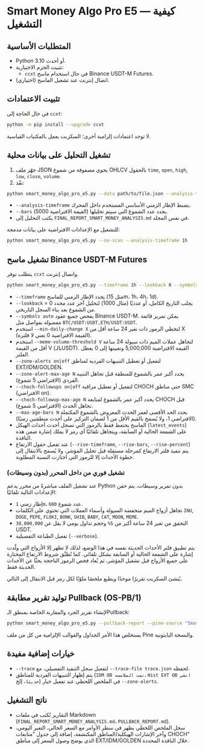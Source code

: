 # Smart Money Algo Pro E5 — كيفية التشغيل

## المتطلبات الأساسية
- Python 3.10 أو أحدث.
- تثبيت الحزم الاختيارية:
  - `ccxt` في حال استخدام ماسح Binance USDT-M Futures.
- اتصال إنترنت عند تشغيل الماسح (اختياري).

## تثبيت الاعتمادات
في حال الحاجة إلى `ccxt`:
```bash
python -m pip install --upgrade ccxt
```
لا توجد اعتمادات إلزامية أخرى؛ السكربت يعمل بالمكتبات القياسية.

## تشغيل التحليل على بيانات محلية
1. جهّز ملف JSON يحوي مصفوفة من شموع OHLCV بالحقول `time`, `open`, `high`, `low`, `close`, `volume`.
2. نفّذ:
```bash
python smart_money_algo_pro_e5.py --data path/to/file.json --analysis-timeframe 1h --bars 5000
```
- `--analysis-timeframe` يضبط الإطار الزمني الأساسي المستخدم داخل المحرك.
- `--bars` يحدد عدد الشموع التي سيتم تحليلها (القيمة الافتراضية 5000).
- يكتب التحليل إلى `FINAL_REPORT_SMART_MONEY_ANALYSIS.md` في نفس المجلد.

للتشغيل مع الإعدادات الافتراضية على بيانات مدمجة:
```bash
python smart_money_algo_pro_e5.py --no-scan --analysis-timeframe 1h
```

## تشغيل ماسح Binance USDT-M Futures
يتطلب توفر `ccxt` واتصال إنترنت.
```bash
python smart_money_algo_pro_e5.py --timeframe 1h --lookback 0 --symbols auto
```
- `--timeframe` يحدد الإطار الزمني للماسح (مثل 15m، 1h، 4h، 1d).
- `--lookback` = 0 يجلب التاريخ الكامل، أو عدديًا (مثال 1000) لتحليل آخر عدد محدد من الشموع بعد بناء السجل التاريخي.
- `--symbols auto` يفحص جميع عقود Binance USDT-M. يمكن تمرير قائمة مفصولة بفواصل مثل `BTC/USDT:USDT,ETH/USDT:USDT`.
- استخدم `--min-daily-change X` لتخطي الرموز ذات تغير 24 ساعة أقل من X (القيمة الافتراضية 0 تعني لا فلترة).
- استخدم `--meme-volume-threshold V` لتجاهل عملات الميم ذات سيولة 24 ساعة أقل من القيمة V (بالـUSDT). القيمة الافتراضية 5,000,000 وتعيينها إلى 0 يعطل الفلتر.
- `--zone-alerts on|off` لتفعيل أو تعطيل التنبيهات الفردية لمناطق EXT/IDM/GOLDEN.
- `--zone-alert-max-age N` يحدد أكبر عمر بالشموع للمنطقة قبل تجاهل التنبيه الفردي (الافتراضي 5 شموع).
- `--choch-followups on|off` لتفعيل أو تعطيل مراقبة CHOCH حتى مناطق SMC (الافتراضي on).
- `--choch-followup-max-age N` يحدد أكبر عمر بالشموع لمتابعة CHOCH قبل تجاهل الحدث (الافتراضي 5 شموع).
- `--max-age-bars N` يحدد الحد الأقصى لعمر الحدث المعروض بالشموع المكتملة (الافتراضي 1، ولا يُسمح بالقيم الأقل من 1 لضمان التركيز على أحدث منطقتين زمنيًا).
- الماسح يحتفظ فقط بالرموز التي تسجل أحدث أحداث الهيكل (`latest_events`) على الشمعة الحالية أو السابقة، ويتجاهل تلقائيًا أي رمز لا يملك إشارة ضمن هذه النافذة.
- عند تفعيل حقول الارتفاع (`--rise-timeframe`, `--rise-bars`, `--rise-percent`) يتم تنفيذ فلتر الارتفاع كمرحلة مستقلة قبل تحليل المؤشر، ولا يُسمح بالانتقال إلى خطوة الأحداث إلا للرموز التي اجتازت النسبة المطلوبة.

### تشغيل فوري من داخل المحرر (بدون وسيطات)
عند تشغيل الملف مباشرةً من محرر يدعم Python بدون تمرير وسيطات، يتم حقن الإعدادات التالية تلقائيًا:
- إطار زمني `1m`، عدد شموع `600`.
- تجاهل أزواج الميم منخفضة السيولة وأسماء العملات التي تحتوي على الكلمات `INU`, `DOGE`, `PEPE`, `FLOKI`, `BONK`, `SHIB`, `BABY`, `CAT`, `MOON`, `MEME`.
- التحقق من تغير 24 ساعة أكبر من `5%` وحجم تداول يومي لا يقل عن `30,000,000` USDT.
- تفعيل الطباعة التفصيلية (`--verbose`).

يتم تطبيق فلتر الأحداث الحديثة نفسه في هذا الوضع، لذلك لا تظهر إلا الأزواج التي ولّدت إشارة على الشمعة الحالية أو السابقة بشكل تلقائي.
كما تُطبَّق شروط الارتفاع المختارة على جميع الأزواج قبل تشغيل المؤشر، ثم يُعاد فحص الرموز الناجحة بحثًا عن الأحداث الحديثة فقط.

يُنشئ السكربت تقريرًا موحدًا ويطبع ملخصًا ملوّنًا لكل رمز قبل الانتقال إلى التالي.

## توليد تقرير مطابقة Pullback (OS-PB/1)
لإنشاء تقرير الجرد والمقارنة الخاصة بمنطق الـPullback:
```bash
python smart_money_algo_pro_e5.py --pullback-report --pine-source "Smart Money Algo Pro E5 - CHADBULL.txt" --outfile PULLBACK_REPORT.md
```
يستخلص هذا الأمر الجداول والقوالب الإلزامية من كل من ملف Pine والنسخة البايثونية.

## خيارات إضافية مفيدة
- `--trace` لتفعيل سجل التنفيذ التفصيلي، مع `--trace-file trace.json` لحفظه.
- يتم إظهار التنبيهات الفردية للمناطق (`IDM OB تمت الملامسه`، `Hist EXT OB انشي حديثا`، إلخ) في الملخص اللحظي عند تفعيل خيار `--zone-alerts`.

## ناتج التشغيل
- التقارير تُكتب في ملفات Markdown (`FINAL_REPORT_SMART_MONEY_ANALYSIS.md`، `PULLBACK_REPORT.md`).
- سجل الملخص اللحظي يظهر في سطر الأوامر مع السعر الحالي، التغير اليومي، وآخر الإشارات الهيكلية/المناطق المكتشفة، إضافة إلى جدول "متابعات CHOCH" الذي يوضح وصول السعر إلى مناطق EXT/IDM/GOLDEN خلال النافذة المحددة.

